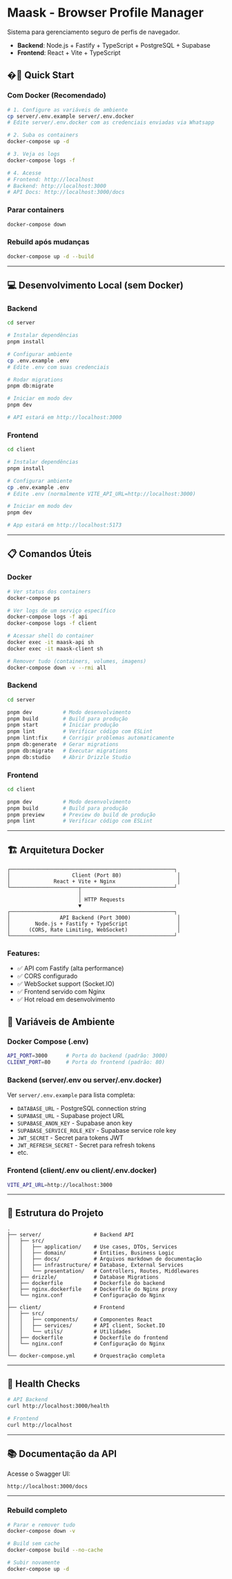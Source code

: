 # Maask - Browser Profile Manager

Sistema para gerenciamento seguro de perfis de navegador.

- **Backend**: Node.js + Fastify + TypeScript + PostgreSQL + Supabase
- **Frontend**: React + Vite + TypeScript

## �🚀 Quick Start

### Com Docker (Recomendado)

```bash
# 1. Configure as variáveis de ambiente
cp server/.env.example server/.env.docker
# Edite server/.env.docker com as credenciais enviadas via Whatsapp

# 2. Suba os containers
docker-compose up -d

# 3. Veja os logs
docker-compose logs -f

# 4. Acesse
# Frontend: http://localhost
# Backend: http://localhost:3000
# API Docs: http://localhost:3000/docs
```

### Parar containers

```bash
docker-compose down
```

### Rebuild após mudanças

```bash
docker-compose up -d --build
```

---

## 💻 Desenvolvimento Local (sem Docker)

### Backend

```bash
cd server

# Instalar dependências
pnpm install

# Configurar ambiente
cp .env.example .env
# Edite .env com suas credenciais

# Rodar migrations
pnpm db:migrate

# Iniciar em modo dev
pnpm dev

# API estará em http://localhost:3000
```

### Frontend

```bash
cd client

# Instalar dependências
pnpm install

# Configurar ambiente
cp .env.example .env
# Edite .env (normalmente VITE_API_URL=http://localhost:3000)

# Iniciar em modo dev
pnpm dev

# App estará em http://localhost:5173
```

---

## 📋 Comandos Úteis

### Docker

```bash
# Ver status dos containers
docker-compose ps

# Ver logs de um serviço específico
docker-compose logs -f api
docker-compose logs -f client

# Acessar shell do container
docker exec -it maask-api sh
docker exec -it maask-client sh

# Remover tudo (containers, volumes, imagens)
docker-compose down -v --rmi all
```

### Backend

```bash
cd server

pnpm dev          # Modo desenvolvimento
pnpm build        # Build para produção
pnpm start        # Iniciar produção
pnpm lint         # Verificar código com ESLint
pnpm lint:fix     # Corrigir problemas automaticamente
pnpm db:generate  # Gerar migrations
pnpm db:migrate   # Executar migrations
pnpm db:studio    # Abrir Drizzle Studio
```

### Frontend

```bash
cd client

pnpm dev          # Modo desenvolvimento
pnpm build        # Build para produção
pnpm preview      # Preview do build de produção
pnpm lint         # Verificar código com ESLint
```

---

## 🏗️ Arquitetura Docker

```
┌─────────────────────────────────────────────────────┐
│                    Client (Port 80)                  │
│              React + Vite + Nginx                    │
└──────────────────────┬──────────────────────────────┘
                       │
                       │ HTTP Requests
                       ▼
┌─────────────────────────────────────────────────────┐
│                API Backend (Port 3000)               │
│        Node.js + Fastify + TypeScript                │
│      (CORS, Rate Limiting, WebSocket)                │
└─────────────────────────────────────────────────────┘
```

### Features:

- ✅ API com Fastify (alta performance)
- ✅ CORS configurado
- ✅ WebSocket support (Socket.IO)
- ✅ Frontend servido com Nginx
- ✅ Hot reload em desenvolvimento

## 🔧 Variáveis de Ambiente

### Docker Compose (.env)

```bash
API_PORT=3000      # Porta do backend (padrão: 3000)
CLIENT_PORT=80     # Porta do frontend (padrão: 80)
```

### Backend (server/.env ou server/.env.docker)

Ver `server/.env.example` para lista completa:

- `DATABASE_URL` - PostgreSQL connection string
- `SUPABASE_URL` - Supabase project URL
- `SUPABASE_ANON_KEY` - Supabase anon key
- `SUPABASE_SERVICE_ROLE_KEY` - Supabase service role key
- `JWT_SECRET` - Secret para tokens JWT
- `JWT_REFRESH_SECRET` - Secret para refresh tokens
- etc.

### Frontend (client/.env ou client/.env.docker)

```bash
VITE_API_URL=http://localhost:3000
```

---

## 📁 Estrutura do Projeto

```
.
├── server/                 # Backend API
│   ├── src/
│   │   ├── application/    # Use cases, DTOs, Services
│   │   ├── domain/         # Entities, Business Logic
│   │   ├── docs/           # Arquivos markdown de documentação
│   │   ├── infrastructure/ # Database, External Services
│   │   └── presentation/   # Controllers, Routes, Middlewares
│   ├── drizzle/            # Database Migrations
│   ├── dockerfile          # Dockerfile do backend
│   ├── nginx.dockerfile    # Dockerfile do Nginx proxy
│   └── nginx.conf          # Configuração do Nginx
│
├── client/                 # Frontend
│   ├── src/
│   │   ├── components/     # Componentes React
│   │   ├── services/       # API client, Socket.IO
│   │   └── utils/          # Utilidades
│   ├── dockerfile          # Dockerfile do frontend
│   └── nginx.conf          # Configuração do Nginx
│
└── docker-compose.yml      # Orquestração completa
```

---

## 🏥 Health Checks

```bash
# API Backend
curl http://localhost:3000/health

# Frontend
curl http://localhost
```

---

## 📚 Documentação da API

Acesse o Swagger UI:

```
http://localhost:3000/docs
```

---

### Rebuild completo

```bash
# Parar e remover tudo
docker-compose down -v

# Build sem cache
docker-compose build --no-cache

# Subir novamente
docker-compose up -d
```
